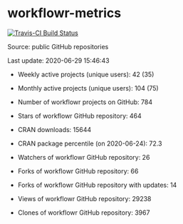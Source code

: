 
<!-- README.md is generated from README.Rmd. Please edit that file -->
workflowr-metrics
=================

[![Travis-CI Build Status](https://travis-ci.org/workflowr/workflowr-metrics.svg?branch=master)](https://travis-ci.org/workflowr/workflowr-metrics)

Source: public GitHub repositories

Last update: 2020-06-29 15:46:43

-   Weekly active projects (unique users): 42 (35)

-   Monthly active projects (unique users): 104 (75)

-   Number of workflowr projects on GitHub: 784

-   Stars of workflowr GitHub repository: 464

-   CRAN downloads: 15644

-   CRAN package percentile (on 2020-06-24): 72.3

-   Watchers of workflowr GitHub repository: 26

-   Forks of workflowr GitHub repository: 66

-   Forks of workflowr GitHub repository with updates: 14

-   Views of workflowr GitHub repository: 29238

-   Clones of workflowr GitHub repository: 3967
